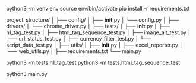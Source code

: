python3 -m venv env
source env/bin/activate
pip install -r requirements.txt

project_structure/
│
├── config/
│   ├── __init__.py
│   └── config.py
│
├── drivers/
│   └── chrome_driver.py
│
├── tests/
│   ├── __init__.py
│   ├── h1_tag_test.py
│   ├── html_tag_sequence_test.py
│   ├── image_alt_test.py
│   ├── url_status_test.py
│   ├── currency_filter_test.py
│   └── script_data_test.py
│
├── utils/
│   ├── __init__.py
│   ├── excel_reporter.py
│   └── web_utils.py
│
├── requirements.txt
└── main.py


 python3 -m  tests.h1_tag_test
  python3 -m  tests.html_tag_sequence_test

  python3 main.py